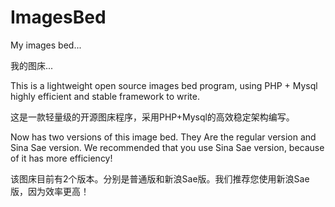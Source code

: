 ImagesBed
=========

My images bed...

我的图床...



This is a lightweight open source images bed program, using PHP + Mysql highly efficient and stable framework to write.

这是一款轻量级的开源图床程序，采用PHP+Mysql的高效稳定架构编写。



Now has two versions of this image bed. They Are the regular version and Sina Sae version. We recommended that you use Sina Sae version, because of it has more efficiency!

该图床目前有2个版本。分别是普通版和新浪Sae版。我们推荐您使用新浪Sae版，因为效率更高！
